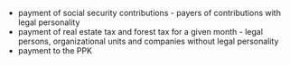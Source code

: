 - payment of social security contributions - payers of contributions with legal personality
- payment of real estate tax and forest tax for a given month - legal persons, organizational units and companies without legal personality
- payment to the PPK
